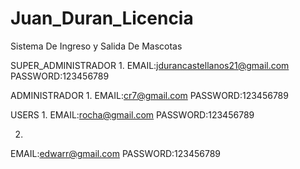 # Juan_Duran_Licencia
Sistema De Ingreso y Salida De Mascotas 

SUPER_ADMINISTRADOR
1.
EMAIL:jdurancastellanos21@gmail.com
PASSWORD:123456789

ADMINISTRADOR
1.
EMAIL:cr7@gmail.com
PASSWORD:123456789

USERS
1.
EMAIL:rocha@gmail.com
PASSWORD:123456789

2.
EMAIL:edwarr@gmail.com
PASSWORD:123456789


